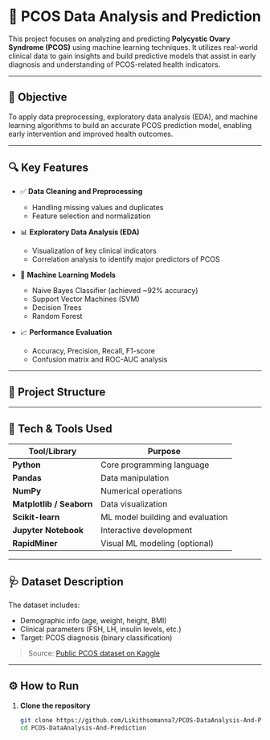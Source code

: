 # 🧬 PCOS Data Analysis and Prediction

This project focuses on analyzing and predicting **Polycystic Ovary Syndrome (PCOS)** using machine learning techniques. It utilizes real-world clinical data to gain insights and build predictive models that assist in early diagnosis and understanding of PCOS-related health indicators.

---

## 📌 Objective

To apply data preprocessing, exploratory data analysis (EDA), and machine learning algorithms to build an accurate PCOS prediction model, enabling early intervention and improved health outcomes.

---

## 🔍 Key Features

- ✅ **Data Cleaning and Preprocessing**
  - Handling missing values and duplicates
  - Feature selection and normalization

- 📊 **Exploratory Data Analysis (EDA)**
  - Visualization of key clinical indicators
  - Correlation analysis to identify major predictors of PCOS

- 🤖 **Machine Learning Models**
  - Naive Bayes Classifier (achieved ~92% accuracy)
  - Support Vector Machines (SVM)
  - Decision Trees
  - Random Forest

- 📈 **Performance Evaluation**
  - Accuracy, Precision, Recall, F1-score
  - Confusion matrix and ROC-AUC analysis

---

## 📂 Project Structure


---

## 🧠 Tech & Tools Used

| Tool/Library   | Purpose                          |
|----------------|----------------------------------|
| **Python**     | Core programming language        |
| **Pandas**     | Data manipulation                |
| **NumPy**      | Numerical operations             |
| **Matplotlib / Seaborn** | Data visualization     |
| **Scikit-learn**| ML model building and evaluation|
| **Jupyter Notebook** | Interactive development    |
| **RapidMiner** | Visual ML modeling (optional)   |

---

## 🩺 Dataset Description

The dataset includes:
- Demographic info (age, weight, height, BMI)
- Clinical parameters (FSH, LH, insulin levels, etc.)
- Target: PCOS diagnosis (binary classification)

> Source: [Public PCOS dataset on Kaggle](https://www.kaggle.com/datasets) 

---

## ⚙️ How to Run

1. **Clone the repository**
   ```bash
   git clone https://github.com/Likithsomanna7/PCOS-DataAnalysis-And-Prediction.git
   cd PCOS-DataAnalysis-And-Prediction
